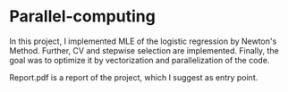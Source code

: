 # Parallel-computing

In this project, I implemented MLE of the logistic regression by Newton's Method. Further, CV and stepwise selection are implemented. Finally, the goal was to optimize it by vectorization and parallelization of the code.

Report.pdf is a report of the project, which I suggest as entry point.

